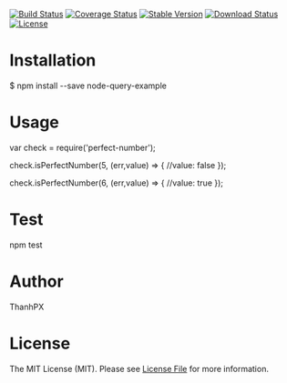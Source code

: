 [![Build Status](https://travis-ci.org/all4u1089/perfect-number.svg?branch=master)](https://travis-ci.org/all4u1089/perfect-number)
[![Coverage Status](https://coveralls.io/repos/github/all4u1089/perfect-number/badge.svg?branch=master)](https://coveralls.io/github/all4u1089/perfect-number?branch=master)
[![Stable Version](https://img.shields.io/npm/v/perfect-number.svg)](https://www.npmjs.com/package/perfect-number)
[![Download Status](https://img.shields.io/npm/dt/perfect-number.svg)](https://www.npmjs.com/package/perfect-number) [![License](https://img.shields.io/github/license/all4u1089/perfect-number.svg)](https://github.com/all4u1089/perfect-number/blob/master/LICENSE)

# Installation

$ npm install --save node-query-example

# Usage

var check = require('perfect-number');

check.isPerfectNumber(5, (err,value) => {
  //value: false
});

check.isPerfectNumber(6, (err,value) => {
  //value: true
});

# Test

npm test

# Author

ThanhPX

# License

The MIT License (MIT). Please see [License File](LICENSE.md) for more information.
